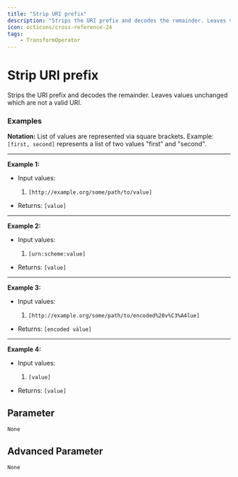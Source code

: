 ```yaml
---
title: "Strip URI prefix"
description: "Strips the URI prefix and decodes the remainder. Leaves values unchanged which are not a valid URI."
icon: octicons/cross-reference-24
tags: 
    - TransformOperator
---
```

# Strip URI prefix
<!-- This file was generated - DO NOT CHANGE IT MANUALLY -->



Strips the URI prefix and decodes the remainder. Leaves values unchanged which are not a valid URI.

### Examples

**Notation:** List of values are represented via square brackets. Example: `[first, second]` represents a list of two values "first" and "second".

---
**Example 1:**

* Input values:
    1. `[http://example.org/some/path/to/value]`

* Returns: `[value]`


---
**Example 2:**

* Input values:
    1. `[urn:scheme:value]`

* Returns: `[value]`


---
**Example 3:**

* Input values:
    1. `[http://example.org/some/path/to/encoded%20v%C3%A4lue]`

* Returns: `[encoded välue]`


---
**Example 4:**

* Input values:
    1. `[value]`

* Returns: `[value]`




## Parameter

`None`

## Advanced Parameter

`None`